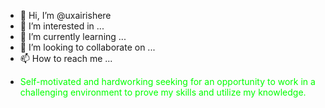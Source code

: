 - 👋 Hi, I’m @uxairishere
- 👀 I’m interested in ...
- 🌱 I’m currently learning ...
- 💞️ I’m looking to collaborate on ...
- 📫 How to reach me ...
- <p style="color: 	#00FF00;">Self-motivated and hardworking seeking for an opportunity to work in a challenging environment to prove my skills and utilize my knowledge.</p>
<!---
uxairishere/uxairishere is a ✨ special ✨ repository because its `README.md` (this file) appears on your GitHub profile.
You can click the Preview link to take a look at your changes.
--->
